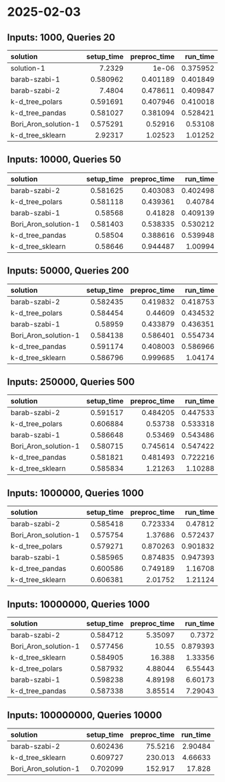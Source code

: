# 2025-02-03

## Inputs: 1000, Queries 20

| solution             |   setup_time |   preproc_time |   run_time |
|:---------------------|-------------:|---------------:|-----------:|
| solution-1           |     7.2329   |       1e-06    |   0.375952 |
| barab-szabi-1        |     0.580962 |       0.401189 |   0.401849 |
| barab-szabi-2        |     7.4804   |       0.478611 |   0.409847 |
| k-d_tree_polars      |     0.591691 |       0.407946 |   0.410018 |
| k-d_tree_pandas      |     0.581027 |       0.381094 |   0.528421 |
| Bori_Aron_solution-1 |     0.575291 |       0.52916  |   0.53108  |
| k-d_tree_sklearn     |     2.92317  |       1.02523  |   1.01252  |

## Inputs: 10000, Queries 50

| solution             |   setup_time |   preproc_time |   run_time |
|:---------------------|-------------:|---------------:|-----------:|
| barab-szabi-2        |     0.581625 |       0.403083 |   0.402498 |
| k-d_tree_polars      |     0.581118 |       0.439361 |   0.40784  |
| barab-szabi-1        |     0.58568  |       0.41828  |   0.409139 |
| Bori_Aron_solution-1 |     0.581403 |       0.538335 |   0.530212 |
| k-d_tree_pandas      |     0.58504  |       0.388616 |   0.539948 |
| k-d_tree_sklearn     |     0.58646  |       0.944487 |   1.00994  |

## Inputs: 50000, Queries 200

| solution             |   setup_time |   preproc_time |   run_time |
|:---------------------|-------------:|---------------:|-----------:|
| barab-szabi-2        |     0.582435 |       0.419832 |   0.418753 |
| k-d_tree_polars      |     0.584454 |       0.44609  |   0.434532 |
| barab-szabi-1        |     0.58959  |       0.433879 |   0.436351 |
| Bori_Aron_solution-1 |     0.584138 |       0.586401 |   0.554734 |
| k-d_tree_pandas      |     0.591174 |       0.408003 |   0.586966 |
| k-d_tree_sklearn     |     0.586796 |       0.999685 |   1.04174  |

## Inputs: 250000, Queries 500

| solution             |   setup_time |   preproc_time |   run_time |
|:---------------------|-------------:|---------------:|-----------:|
| barab-szabi-2        |     0.591517 |       0.484205 |   0.447533 |
| k-d_tree_polars      |     0.606884 |       0.53738  |   0.533318 |
| barab-szabi-1        |     0.586648 |       0.53469  |   0.543486 |
| Bori_Aron_solution-1 |     0.580715 |       0.745614 |   0.547422 |
| k-d_tree_pandas      |     0.581821 |       0.481493 |   0.722216 |
| k-d_tree_sklearn     |     0.585834 |       1.21263  |   1.10288  |

## Inputs: 1000000, Queries 1000

| solution             |   setup_time |   preproc_time |   run_time |
|:---------------------|-------------:|---------------:|-----------:|
| barab-szabi-2        |     0.585418 |       0.723334 |   0.47812  |
| Bori_Aron_solution-1 |     0.575754 |       1.37686  |   0.572437 |
| k-d_tree_polars      |     0.579271 |       0.870263 |   0.901832 |
| barab-szabi-1        |     0.585965 |       0.874835 |   0.947393 |
| k-d_tree_pandas      |     0.600586 |       0.749189 |   1.16708  |
| k-d_tree_sklearn     |     0.606381 |       2.01752  |   1.21124  |

## Inputs: 10000000, Queries 1000

| solution             |   setup_time |   preproc_time |   run_time |
|:---------------------|-------------:|---------------:|-----------:|
| barab-szabi-2        |     0.584712 |        5.35097 |   0.7372   |
| Bori_Aron_solution-1 |     0.577456 |       10.55    |   0.879393 |
| k-d_tree_sklearn     |     0.584905 |       16.388   |   1.33356  |
| k-d_tree_polars      |     0.587932 |        4.88044 |   6.55443  |
| barab-szabi-1        |     0.598238 |        4.89198 |   6.60173  |
| k-d_tree_pandas      |     0.587338 |        3.85514 |   7.29043  |

## Inputs: 100000000, Queries 10000

| solution             |   setup_time |   preproc_time |   run_time |
|:---------------------|-------------:|---------------:|-----------:|
| barab-szabi-2        |     0.602436 |        75.5216 |    2.90484 |
| k-d_tree_sklearn     |     0.609727 |       230.013  |    4.66633 |
| Bori_Aron_solution-1 |     0.702099 |       152.917  |   17.828   |